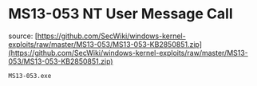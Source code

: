 # MS13-053 NT User Message Call

source: [https://github.com/SecWiki/windows-kernel-exploits/raw/master/MS13-053/MS13-053-KB2850851.zip](https://github.com/SecWiki/windows-kernel-exploits/raw/master/MS13-053/MS13-053-KB2850851.zip)

```text
MS13-053.exe
```

